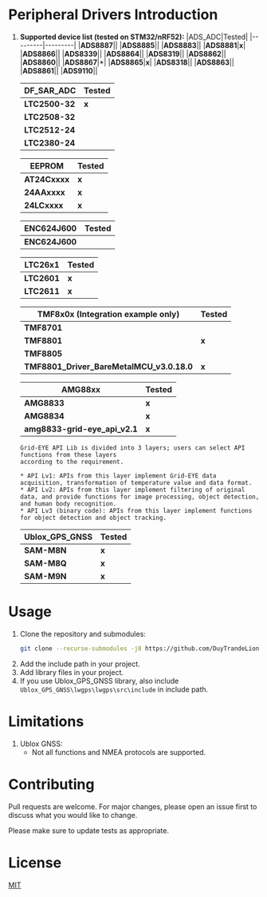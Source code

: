 # Peripheral Drivers Introduction
1. **Supported device list (tested on STM32/nRF52):**
    |ADS_ADC|Tested|
    |---------|---------|
    |**ADS8887**||
    |**ADS8885**||
    |**ADS8883**||
    |**ADS8881**|**x**|
    |**ADS8866**||
    |**ADS8339**||
    |**ADS8864**||
    |**ADS8319**||
    |**ADS8862**||
    |**ADS8860**||
    |**ADS8867**|*|
    |**ADS8865**|**x**|
    |**ADS8318**||
    |**ADS8863**||
    |**ADS8861**||
    |**ADS9110**||

    |DF_SAR_ADC|Tested|
    |---------|---------|
    |**LTC2500-32**|**x**|
    |**LTC2508-32**||
    |**LTC2512-24**||
    |**LTC2380-24**||    

    |EEPROM|Tested|
    |---------|---------|
    |**AT24Cxxxx**|**x**|
    |**24AAxxxx**|**x**|
    |**24LCxxxx**|**x**|
    
    |ENC624J600|Tested|
    |---------|---------|
    |**ENC624J600**||

    |LTC26x1|Tested|
    |---------|---------|
    |**LTC2601**|**x**|
    |**LTC2611**|**x**|

    |TMF8x0x (Integration example only)|Tested|
    |---------|---------|
    |**TMF8701**||
    |**TMF8801**|**x**|
    |**TMF8805**||
    |**TMF8801_Driver_BareMetalMCU_v3.0.18.0**|**x**|

    |AMG88xx|Tested|
    |---------|---------|
    |**AMG8833**|**x**|
    |**AMG8834**|**x**|
    |**amg8833-grid-eye_api_v2.1**|**x**|

    ```
    Grid-EYE API Lib is divided into 3 layers; users can select API functions from these layers
    according to the requirement.

    * API Lv1: APIs from this layer implement Grid-EYE data acquisition, transformation of temperature value and data format.
    * API Lv2: APIs from this layer implement filtering of original data, and provide functions for image processing, object detection, and human body recognition.
    * API Lv3 (binary code): APIs from this layer implement functions for object detection and object tracking.
    ```

    |Ublox_GPS_GNSS|Tested|
    |---------|---------|
    |**SAM-M8N**|**x**|
    |**SAM-M8Q**|**x**|
    |**SAM-M9N**|**x**|

# Usage
1. Clone the repository and submodules:
    ```bash
    git clone --recurse-submodules -j8 https://github.com/DuyTrandeLion/peripheral-drivers.git
    ```
2. Add the include path in your project.
3. Add library files in your project.
4. If you use Ublox_GPS_GNSS library, also include ```Ublox_GPS_GNSS\lwgps\lwgps\src\include``` in include path.
# Limitations
1. Ublox GNSS:
    - Not all functions and NMEA protocols are supported.

# Contributing
Pull requests are welcome. For major changes, please open an issue first to discuss what you would like to change.

Please make sure to update tests as appropriate.

# License
[MIT](https://choosealicense.com/licenses/mit/)
	

